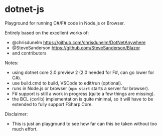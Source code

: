 # dotnet-js

Playground for running C#/F# code in Node.js or Browser.

Entirely based on the excellent works of:
- @chrisdunelm https://github.com/chrisdunelm/DotNetAnywhere
- @SteveSanderson https://github.com/SteveSanderson/Blazor
- and contributors

Notes:
- using dotnet core 2.0 preview 2 (2.0 needed for F#, can go lower for C#).
- use build.cmd to build, VSCode to edit/run (optional).
- runs in Node.js or browser (`npm start` starts a server for browser).
- F# support is still a work in progress (quite a few things are missing).
- the BCL (corlib) implementation is quite minimal, so it will have to be extended to fully support FSharp.Core.

Disclaimer:
- This is just an playground to see how far can this be taken without too much effort.
